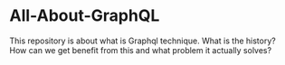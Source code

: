 # All-About-GraphQL
This repository is about what is Graphql technique. What is the history? How can we get benefit from this and what problem it actually solves?
